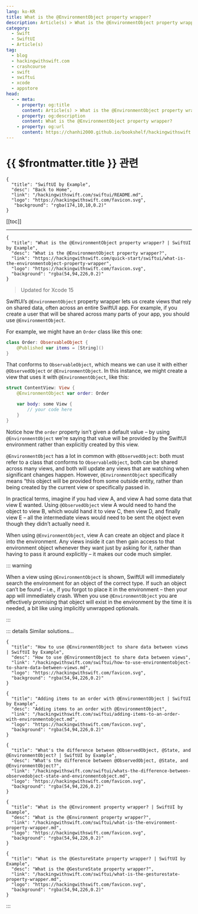 ```yaml
---
lang: ko-KR
title: What is the @EnvironmentObject property wrapper?
description: Article(s) > What is the @EnvironmentObject property wrapper?
category:
  - Swift
  - SwiftUI
  - Article(s)
tag: 
  - blog
  - hackingwithswift.com
  - crashcourse
  - swift
  - swiftui
  - xcode
  - appstore
head:
  - - meta:
    - property: og:title
      content: Article(s) > What is the @EnvironmentObject property wrapper?
    - property: og:description
      content: What is the @EnvironmentObject property wrapper?
    - property: og:url
      content: https://chanhi2000.github.io/bookshelf/hackingwithswift.com/swiftui/what-is-the-environmentobject-property-wrapper.html
---
```


# {{ $frontmatter.title }} 관련

```component VPCard
{
  "title": "SwiftUI by Example",
  "desc": "Back to Home",
  "link": "/hackingwithswift.com/swiftui/README.md",
  "logo": "https://hackingwithswift.com/favicon.svg",
   "background": "rgba(174,10,10,0.2)"
}
```

[[toc]]

---

```component VPCard
{
  "title": "What is the @EnvironmentObject property wrapper? | SwiftUI by Example",
  "desc": "What is the @EnvironmentObject property wrapper?",
  "link": "https://hackingwithswift.com/quick-start/swiftui/what-is-the-environmentobject-property-wrapper",
  "logo": "https://hackingwithswift.com/favicon.svg",
  "background": "rgba(54,94,226,0.2)"
}
```

> Updated for Xcode 15

SwiftUI’s `@EnvironmentObject` property wrapper lets us create views that rely on shared data, often across an entire SwiftUI app. For example, if you create a user that will be shared across many parts of your app, you should use `@EnvironmentObject`.

For example, we might have an `Order` class like this one:

```swift
class Order: ObservableObject {
    @Published var items = [String]()
}
```

That conforms to `ObservableObject`, which means we can use it with either `@ObservedObject` or `@EnvironmentObject`. In this instance, we might create a view that uses it with `@EnvironmentObject`, like this:

```swift
struct ContentView: View {
    @EnvironmentObject var order: Order

    var body: some View {
        // your code here
    }
}
```

Notice how the `order` property isn’t given a default value – by using `@EnvironmentObject` we’re saying that value will be provided by the SwiftUI environment rather than explicitly created by this view.

`@EnvironmentObject` has a lot in common with `@ObservedObject`: both must refer to a class that conforms to `ObservableObject`, both can be shared across many views, and both will update any views that are watching when significant changes happen. However, `@EnvironmentObject` specifically means “this object will be provided from some outside entity, rather than being created by the current view or specifically passed in.

In practical terms, imagine if you had view A, and view A had some data that view E wanted. Using `@ObservedObject` view A would need to hand the object to view B, which would hand it to view C, then view D, and finally view E – all the intermediate views would need to be sent the object even though they didn’t actually need it.

When using `@EnvironmentObject`, view A can create an object and place it into the environment. Any views inside it can then gain access to that environment object whenever they want just by asking for it, rather than having to pass it around explicitly – it makes our code much simpler.

::: warning

When a view using `@EnvironmentObject` is shown, SwiftUI will immediately search the environment for an object of the correct type. If such an object can’t be found – i.e., if you forgot to place it in the environment – then your app will immediately crash. When you use `@EnvironmentObject` you are effectively promising that object will exist in the environment by the time it is needed, a bit like using implicitly unwrapped optionals.

:::

::: details Similar solutions…

```component VPCard
{
  "title": "How to use @EnvironmentObject to share data between views | SwiftUI by Example",
  "desc": "How to use @EnvironmentObject to share data between views",
  "link": "/hackingwithswift.com/swiftui/how-to-use-environmentobject-to-share-data-between-views.md",
  "logo": "https://hackingwithswift.com/favicon.svg",
  "background": "rgba(54,94,226,0.2)"
}
```

```component VPCard
{
  "title": "Adding items to an order with @EnvironmentObject | SwiftUI by Example",
  "desc": "Adding items to an order with @EnvironmentObject",
  "link": "/hackingwithswift.com/swiftui/adding-items-to-an-order-with-environmentobject.md",
  "logo": "https://hackingwithswift.com/favicon.svg",
  "background": "rgba(54,94,226,0.2)"
}
```

```component VPCard
{
  "title": "What's the difference between @ObservedObject, @State, and @EnvironmentObject? | SwiftUI by Example",
  "desc": "What's the difference between @ObservedObject, @State, and @EnvironmentObject?",
  "link": "/hackingwithswift.com/swiftui/whats-the-difference-between-observedobject-state-and-environmentobject.md",
  "logo": "https://hackingwithswift.com/favicon.svg",
  "background": "rgba(54,94,226,0.2)"
}
```

```component VPCard
{
  "title": "What is the @Environment property wrapper? | SwiftUI by Example",
  "desc": "What is the @Environment property wrapper?",
  "link": "/hackingwithswift.com/swiftui/what-is-the-environment-property-wrapper.md",
  "logo": "https://hackingwithswift.com/favicon.svg",
  "background": "rgba(54,94,226,0.2)"
}
```

```component VPCard
{
  "title": "What is the @GestureState property wrapper? | SwiftUI by Example",
  "desc": "What is the @GestureState property wrapper?",
  "link": "/hackingwithswift.com/swiftui/what-is-the-gesturestate-property-wrapper.md",
  "logo": "https://hackingwithswift.com/favicon.svg",
  "background": "rgba(54,94,226,0.2)"
}
```

:::

